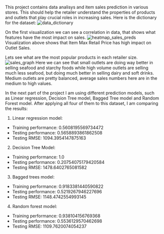 This project contains data analisys and item sales prediction in various stores. This should help the retailer understand the properties of products and outlets that play crucial roles in increasing sales.
Here is the dictionary for the dataset:
![data_dictionary](https://user-images.githubusercontent.com/71296922/144911600-3cdecd4c-92f5-4a61-bc3e-75f3ba0d2a61.png)

On the first visualization we can see a correlation in data, that shows what features have the most impact on sales.
![heatmap_sales_preds](https://user-images.githubusercontent.com/71296922/144912379-8db01d12-aa3b-4974-95a0-74061dd79e15.png)
Visualization above shows that Item Max Retail Price has high impact on Outlet Sales.

Lets see what are the most popular products in each retailer size.
![sales_graph](https://user-images.githubusercontent.com/71296922/144913186-ace4eac6-1f84-41fd-9b39-96b3d9365b77.png)
Here we can see that small outlets are doing way better in selling seafood and starchy foods while high volume outlets are selling much less seafood, but doing much better in selling dairy and soft drinks. Medium outlets are pretty balanced, average sales numbers here are in the medium to high values.

In the next part of the project I am using different prediction models, such as Linear regression, Decision Tree model, Bagged Tree model and Random Forest model. After applying all four of them to this dataset, I am comparing the results:

1. Linear regression model:
 - Training performance: 0.5608195569734472
  - Testing performance: 0.5658893861862508
  - Testing RMSE: 1094.3954147875163

2. Decision Tree Model:
 - Training performance: 1.0
 - Testing performance: 0.20754075179420584
 - Testing RMSE: 1478.6402765081582

3. Bagged trees model:
 - Training performance: 0.9183381440590822
 - Testing performance: 0.5219267946227696
 - Testing RMSE: 1148.4742554993145

4. Random forest model:
 - Training performance: 0.938104156769368
 - Testing performance: 0.5536129570462698
 - Testing RMSE: 1109.7620074054237
